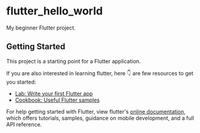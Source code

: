 # flutter_hello_world

My beginner Flutter project.

## Getting Started

This project is a starting point for a Flutter application.

If you are also interested in learning flutter, here 👇 are few resources to get you started:

- [Lab: Write your first Flutter app](https://flutter.dev/docs/get-started/codelab)
- [Cookbook: Useful Flutter samples](https://flutter.dev/docs/cookbook)

For help getting started with Flutter, view flutter's
[online documentation](https://flutter.dev/docs), which offers tutorials,
samples, guidance on mobile development, and a full API reference.
